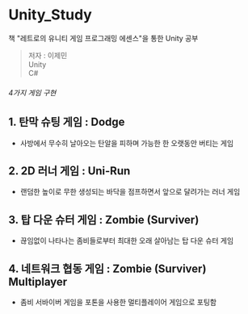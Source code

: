 # Unity_Study

책 "레트로의 유니티 게임 프로그래밍 에센스"을 통한 Unity 공부
> 저자 : 이제민  
> Unity  
> C#  


###### 4가지 게임 구현

## 1. 탄막 슈팅 게임 : Dodge
- 사방에서 무수히 날아오는 탄알을 피하며 가능한 한 오랫동안 버티는 게임

## 2. 2D 러너 게임 : Uni-Run
- 랜덤한 높이로 무한 생성되는 바닥을 점프하면서 앞으로 달려가는 러너 게임

## 3. 탑 다운 슈터 게임 : Zombie (Surviver)
- 끊임없이 나타나는 좀비들로부터 최대한 오래 살아남는 탑 다운 슈터 게임

## 4. 네트워크 협동 게임 : Zombie (Surviver) Multiplayer
- 좀비 서바이버 게임을 포톤을 사용한 멀티플레이어 게임으로 포팅함
